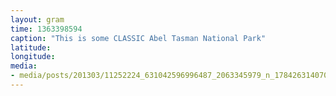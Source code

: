 ```yaml
---
layout: gram
time: 1363398594
caption: "This is some CLASSIC Abel Tasman National Park"
latitude: 
longitude: 
media:
- media/posts/201303/11252224_631042596996487_2063345979_n_17842631407000351.jpg
---
```

